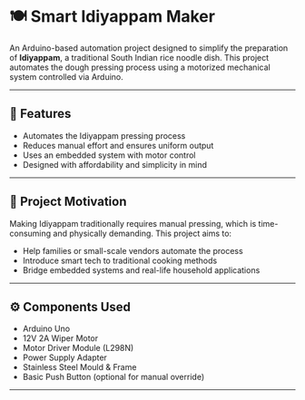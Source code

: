 # 🍽️ Smart Idiyappam Maker

An Arduino-based automation project designed to simplify the preparation of **Idiyappam**, a traditional South Indian rice noodle dish. This project automates the dough pressing process using a motorized mechanical system controlled via Arduino.

---

## 🔧 Features

- Automates the Idiyappam pressing process
- Reduces manual effort and ensures uniform output
- Uses an embedded system with motor control
- Designed with affordability and simplicity in mind

---

## 🧠 Project Motivation

Making Idiyappam traditionally requires manual pressing, which is time-consuming and physically demanding. This project aims to:
- Help families or small-scale vendors automate the process
- Introduce smart tech to traditional cooking methods
- Bridge embedded systems and real-life household applications

---

## ⚙️ Components Used

- Arduino Uno
- 12V 2A Wiper Motor
- Motor Driver Module (L298N)
- Power Supply Adapter
- Stainless Steel Mould & Frame
- Basic Push Button (optional for manual override)

---

